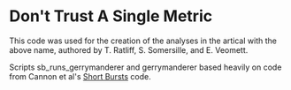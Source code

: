 # Don't Trust A Single Metric

This code was used for the creation of the analyses in the artical with the above name, authored by T. Ratliff, S. Somersille, and E. Veomett.  <br>

Scripts sb_runs_gerrymanderer and gerrymanderer based heavily on code from Cannon et al's [Short Bursts](https://github.com/vrdi/shortbursts-gingles) code. <br>


